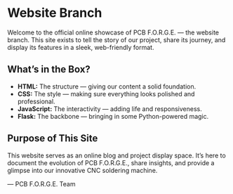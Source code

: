 # Website Branch

Welcome to the official online showcase of PCB F.O.R.G.E. — the website branch. This site exists to tell the story of our project, share its journey, and display its features in a sleek, web-friendly format.

## What’s in the Box?
- **HTML:** The structure — giving our content a solid foundation.
- **CSS:** The style — making sure everything looks polished and professional.
- **JavaScript:** The interactivity — adding life and responsiveness.
- **Flask:** The backbone — bringing in some Python-powered magic.

## Purpose of This Site
This website serves as an online blog and project display space. It’s here to document the evolution of PCB F.O.R.G.E., share insights, and provide a glimpse into our innovative CNC soldering machine.

— PCB F.O.R.G.E. Team

